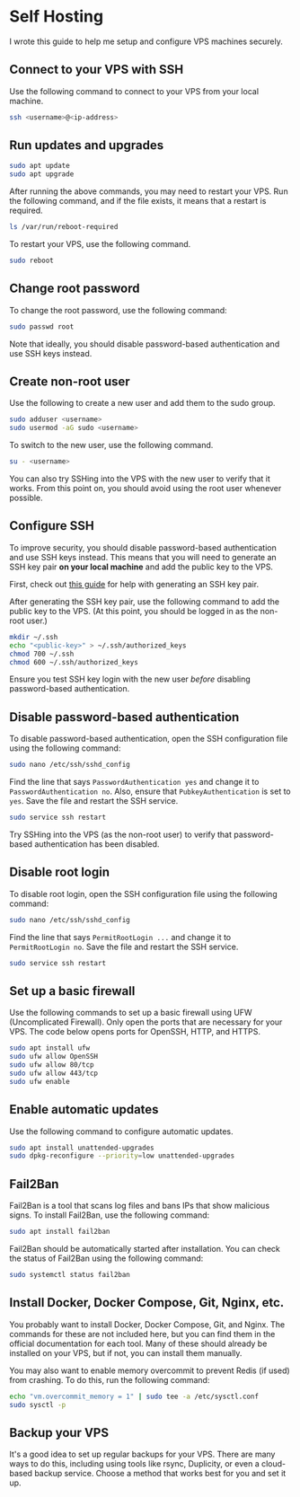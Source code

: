 # Self Hosting
I wrote this guide to help me setup and configure VPS machines securely. 

## Connect to your VPS with SSH
Use the following command to connect to your VPS from your local machine. 
```bash
ssh <username>@<ip-address>
```

## Run updates and upgrades
```bash
sudo apt update
sudo apt upgrade
```
After running the above commands, you may need to restart your VPS. Run the following command, and if the file exists, it means that a restart is required.
```bash
ls /var/run/reboot-required
```
To restart your VPS, use the following command.
```bash
sudo reboot
```

## Change root password
To change the root password, use the following command:
```bash
sudo passwd root
```
Note that ideally, you should disable password-based authentication and use SSH keys instead.

## Create non-root user
Use the following to create a new user and add them to the sudo group.
```bash
sudo adduser <username>
sudo usermod -aG sudo <username>
```
To switch to the new user, use the following command.
```bash
su - <username>
```
You can also try SSHing into the VPS with the new user to verify that it works. From this point on, you should avoid using the root user whenever possible.

## Configure SSH
To improve security, you should disable password-based authentication and use SSH keys instead. This means that you will need to generate an SSH key pair **on your local machine** and add the public key to the VPS. 

First, check out [this guide](https://docs.github.com/en/authentication/connecting-to-github-with-ssh/generating-a-new-ssh-key-and-adding-it-to-the-ssh-agent) for help with generating an SSH key pair.

After generating the SSH key pair, use the following command to add the public key to the VPS. (At this point, you should be logged in as the non-root user.)
```bash
mkdir ~/.ssh
echo "<public-key>" > ~/.ssh/authorized_keys
chmod 700 ~/.ssh
chmod 600 ~/.ssh/authorized_keys
```

Ensure you test SSH key login with the new user *before* disabling password-based authentication.

## Disable password-based authentication
To disable password-based authentication, open the SSH configuration file using the following command:
```bash
sudo nano /etc/ssh/sshd_config
```
Find the line that says `PasswordAuthentication yes` and change it to `PasswordAuthentication no`. Also, ensure that `PubkeyAuthentication` is set to `yes`. Save the file and restart the SSH service.
```bash
sudo service ssh restart
```
Try SSHing into the VPS (as the non-root user) to verify that password-based authentication has been disabled.

## Disable root login
To disable root login, open the SSH configuration file using the following command:
```bash
sudo nano /etc/ssh/sshd_config
```
Find the line that says `PermitRootLogin ...` and change it to `PermitRootLogin no`. Save the file and restart the SSH service.
```bash
sudo service ssh restart
```

## Set up a basic firewall
Use the following commands to set up a basic firewall using UFW (Uncomplicated Firewall). Only open the ports that are necessary for your VPS. The code below opens ports for OpenSSH, HTTP, and HTTPS.
```bash
sudo apt install ufw
sudo ufw allow OpenSSH
sudo ufw allow 80/tcp
sudo ufw allow 443/tcp
sudo ufw enable
```

## Enable automatic updates
Use the following command to configure automatic updates.
```bash
sudo apt install unattended-upgrades
sudo dpkg-reconfigure --priority=low unattended-upgrades
```

## Fail2Ban
Fail2Ban is a tool that scans log files and bans IPs that show malicious signs. To install Fail2Ban, use the following command:
```bash
sudo apt install fail2ban
```
Fail2Ban should be automatically started after installation. You can check the status of Fail2Ban using the following command:
```bash
sudo systemctl status fail2ban
```

## Install Docker, Docker Compose, Git, Nginx, etc.
You probably want to install Docker, Docker Compose, Git, and Nginx. The commands for these are not included here, but you can find them in the official documentation for each tool. Many of these should already be installed on your VPS, but if not, you can install them manually.

You may also want to enable memory overcommit to prevent Redis (if used) from crashing. To do this, run the following command:
```bash
echo "vm.overcommit_memory = 1" | sudo tee -a /etc/sysctl.conf
sudo sysctl -p
```

## Backup your VPS
It's a good idea to set up regular backups for your VPS. There are many ways to do this, including using tools like rsync, Duplicity, or even a cloud-based backup service. Choose a method that works best for you and set it up.
